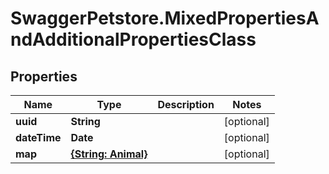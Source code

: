 # SwaggerPetstore.MixedPropertiesAndAdditionalPropertiesClass

## Properties
Name | Type | Description | Notes
------------ | ------------- | ------------- | -------------
**uuid** | **String** |  | [optional] 
**dateTime** | **Date** |  | [optional] 
**map** | [**{String: Animal}**](Animal.md) |  | [optional] 
